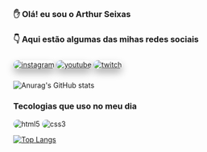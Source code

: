 ### ✋ Olá! eu sou o Arthur Seixas 
### 👇 Aqui estão algumas das mihas redes sociais 
<style>
a{
     opacity: 1;
     transition: all .4s
} 
a:hover{
    opacity: .5;
}
</style>

<div>
<a targer="_blank" href="https://www.instagram.com/thuruez_/"><img alt="instagram" src="https://img.shields.io/badge/Instagram-E4405F?style=for-the-badge&logo=instagram&logoColor=white" style="border-radius: 10px; box-shadow: 0px 8px 15px rgba(0, 0, 0, 0.3); margin: 10px 0px"></img></a>
<a targer="_blank" href="https://www.youtube.com/channel/UCqRVCLZtPPBDSi3U40fgTWA"><img alt="youtube" src="https://img.shields.io/badge/YouTube-FF0000?style=for-the-badge&logo=youtube&logoColor=white" style="border-radius: 10px; box-shadow: 0px 8px 15px rgba(0, 0, 0, 0.3); margin: 10px 0px"></img></a>
<a targer="_blank" href="https://www.twitch.tv/thurue"><img alt="twitch" src="https://img.shields.io/badge/Twitch-9146FF?style=for-the-badge&logo=twitch&logoColor=white" style="border-radius: 10px; box-shadow: 0px 8px 15px rgba(0, 0, 0, 0.3); margin: 10px 0px"></img></a>
</div>

![Anurag's GitHub stats](https://github-readme-stats.vercel.app/api?username=thurue&show_icons=true&theme=radical)

### Tecologias que uso no meu dia
<div>
<img alt="html5" src="https://img.shields.io/badge/HTML5-E34F26?style=for-the-badge&logo=html5&logoColor=white" style="border-radius: 10px;"></img>
<img alt="css3" src="https://img.shields.io/badge/CSS3-1572B6?style=for-the-badge&logo=css3&logoColor=white" style="border-radius: 10px;"></img>
</div>

[![Top Langs](https://github-readme-stats.vercel.app/api/top-langs/?username=thurue&langs_count=8&theme=radical)](https://github.com/thurue/github-readme-stats)


